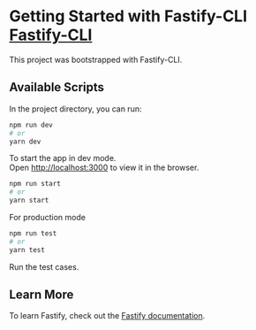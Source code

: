 # Getting Started with Fastify-CLI [Fastify-CLI](https://www.npmjs.com/package/fastify-cli)
This project was bootstrapped with Fastify-CLI.

## Available Scripts

In the project directory, you can run:

```bash
npm run dev
# or
yarn dev
```

To start the app in dev mode.\
Open [http://localhost:3000](http://localhost:3000) to view it in the browser.

```bash
npm run start
# or
yarn start
```
For production mode

```bash
npm run test
# or
yarn test
```

Run the test cases.

## Learn More

To learn Fastify, check out the [Fastify documentation](https://www.fastify.io/docs/latest/).
